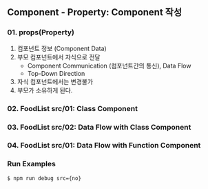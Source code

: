 ## Component - Property: Component 작성

### 01. props(Property)
1. 컴포넌트 정보 (Component Data)
2. 부모 컴포넌트에서 자식으로 전달
    - Component Communication (컴포넌트간의 통신), Data Flow
    - Top-Down Direction
3. 자식 컴포넌트에서는 변경불가
4. 부모가 소유하게 된다.

### 02. FoodList src/01: Class Component
### 03. FoodList src/02: Data Flow with Class Component
### 04. FoodList src/01: Data Flow with Function Component


### Run Examples
```bash
$ npm run debug src={no}
```
